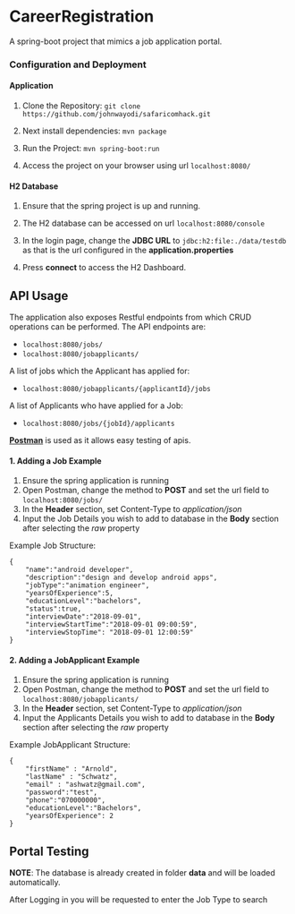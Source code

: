 # CareerRegistration
A spring-boot project that mimics a job application portal.

### Configuration and Deployment

#### Application
1. Clone the Repository:
`git clone https://github.com/johnwayodi/safaricomhack.git`  

2. Next install dependencies:
`mvn package`

3. Run the Project:
`mvn spring-boot:run`

4. Access the project on your browser using url `localhost:8080/`

#### H2 Database
1. Ensure that the spring project is up and running.

2. The H2 database can be accessed on url `localhost:8080/console`

3. In the login page, change the **JDBC URL** to `jdbc:h2:file:./data/testdb` as that is the url configured in the **application.properties**

4. Press **connect** to access the H2 Dashboard.

## API Usage
The application also exposes Restful endpoints from which CRUD operations can be performed. The API endpoints are:
* `localhost:8080/jobs/`
* `localhost:8080/jobapplicants/`

A list of jobs which the Applicant has applied for:
* `localhost:8080/jobapplicants/{applicantId}/jobs`

A list of Applicants who have applied for a Job:
* `localhost:8080/jobs/{jobId}/applicants`  

**[Postman](https://www.getpostman.com/)** is used as it allows easy testing of apis. 
#### 1. Adding a Job Example
1. Ensure the spring application is running
2. Open Postman, change the method to **POST** and set the url field to `localhost:8080/jobs/`
3. In the **Header** section, set Content-Type to *application/json*
4. Input the Job Details you wish to add to database in the **Body** section after selecting the *raw* property

Example Job Structure:
    
    {
    	"name":"android developer",
    	"description":"design and develop android apps",
    	"jobType":"animation engineer",
    	"yearsOfExperience":5,
    	"educationLevel":"bachelors",
    	"status":true,
    	"interviewDate":"2018-09-01",
    	"interviewStartTime":"2018-09-01 09:00:59",
    	"interviewStopTime": "2018-09-01 12:00:59"
    }

#### 2. Adding a JobApplicant Example
1. Ensure the spring application is running
2. Open Postman, change the method to **POST** and set the url field to `localhost:8080/jobapplicants/`
3. In the **Header** section, set Content-Type to *application/json*
4. Input the Applicants Details you wish to add to database in the **Body** section after selecting the *raw* property

Example JobApplicant Structure:
    
    {
    	"firstName" : "Arnold",
    	"lastName" : "Schwatz",
    	"email" : "ashwatz@gmail.com",
    	"password":"test",
    	"phone":"070000000",
    	"educationLevel":"Bachelors",
    	"yearsOfExperience": 2
    }
    
## Portal Testing
**NOTE**: The database is already created in folder **data** and will be loaded automatically.

After Logging in you will be requested to enter the Job Type to search


